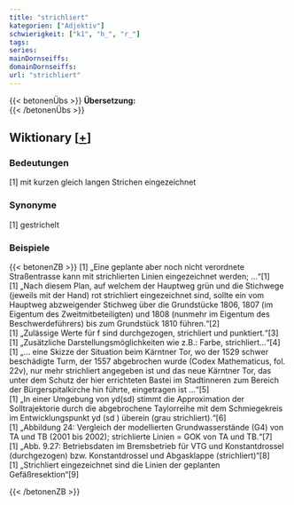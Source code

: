```yaml
---
title: "strichliert"
kategorien: ["Adjektiv"]
schwierigkeit: ["k1", "h_", "r_"]
tags:
series:
mainDornseiffs:
domainDornseiffs:
url: "strichliert"
---
```


{{< betonenÜbs >}}
**Übersetzung:**  
{{< /betonenÜbs >}}

## Wiktionary [[+](https://de.wiktionary.org/wiki/strichliert)]

### Bedeutungen
[1] mit kurzen gleich langen Strichen eingezeichnet  

### Synonyme
[1] gestrichelt  

### Beispiele
{{< betonenZB >}}
[1] „Eine geplante aber noch nicht verordnete Straßentrasse kann mit strichlierten Linien eingezeichnet werden; …“[1]  
[1] „Nach diesem Plan, auf welchem der Hauptweg grün und die Stichwege (jeweils mit der Hand) rot strichliert eingezeichnet sind, sollte ein vom Hauptweg abzweigender Stichweg über die Grundstücke 1806, 1807 (im Eigentum des Zweitmitbeteiligten) und 1808 (nunmehr im Eigentum des Beschwerdeführers) bis zum Grundstück 1810 führen.“[2]  
[1] „Zulässige Werte für f sind durchgezogen, strichliert und punktiert.“[3]  
[1] „Zusätzliche Darstellungsmöglichkeiten wie z.B.: Farbe, strichliert…“[4]  
[1] „… eine Skizze der Situation beim Kärntner Tor, wo der 1529 schwer beschädigte Turm, der 1557 abgebrochen wurde (Codex Mathematicus, fol. 22v), nur mehr strichliert angegeben ist und das neue Kärntner Tor, das unter dem Schutz der hier errichteten Bastei im Stadtinneren zum Bereich der Bürgerspitalkirche hin führte, eingetragen ist …“[5]  
[1] „In einer Umgebung von yd(sd) stimmt die Approximation der Solltrajektorie durch die abgebrochene Taylorreihe mit dem Schmiegekreis im Entwicklungspunkt yd (sd ) überein (grau strichliert).“[6]  
[1] „Abbildung 24: Vergleich der modellierten Grundwasserstände (G4) von TA und TB (2001 bis 2002); strichlierte Linien = GOK von TA und TB.“[7]  
[1] „Abb. 9.27: Betriebsdaten im Bremsbetrieb für VTG und Konstantdrossel (durchgezogen) bzw. Konstantdrossel und Abgasklappe (strichliert)“[8]  
[1] „Strichliert eingezeichnet sind die Linien der geplanten Gefäßresektion“[9]  

{{< /betonenZB >}}

